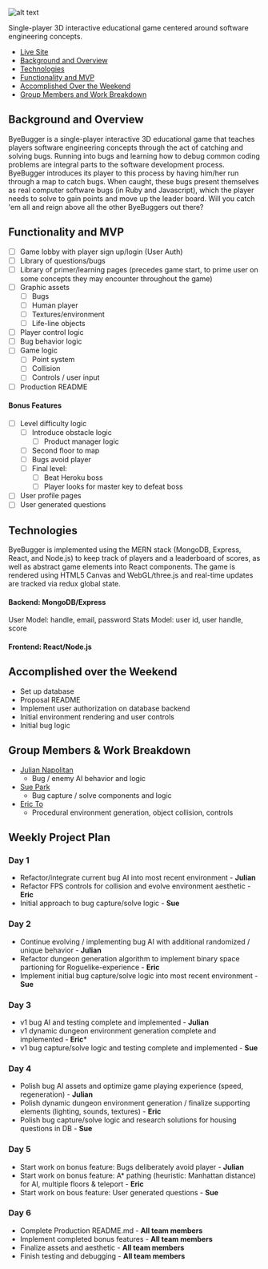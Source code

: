 ![alt text](https://raw.githubusercontent.com/jnapolitan/byebugger/master/frontend/public/assets/images/splashText.png)

Single-player 3D interactive educational game centered around software engineering concepts.

- [Live Site]()
- [Background and Overview](#background-and-overview)
- [Technologies](#technologies)
- [Functionality and MVP](#functionality-and-mvp)
- [Accomplished Over the Weekend](#accomplished-over-the-weekend)
- [Group Members and Work Breakdown](#group-members-and-work-breakdown)

<!-- * [Additional Planned Features](#additional-planned-features)
* [Credits](#credits)
* [Group Members](#group-members) -->

## Background and Overview

ByeBugger is a single-player interactive 3D educational game that teaches players software engineering concepts through the act of catching and solving bugs. Running into bugs and learning how to debug common coding problems are integral parts to the software development process. ByeBugger introduces its player to this process by having him/her run through a map to catch bugs. When caught, these bugs present themselves as real computer software bugs (in Ruby and Javascript), which the player needs to solve to gain points and move up the leader board. Will you catch 'em all and reign above all the other ByeBuggers out there?

<!-- We will need to:
- store user and info (time of when they played, their score) in database
-  -->

## Functionality and MVP

- [ ] Game lobby with player sign up/login (User Auth)
- [ ] Library of questions/bugs
- [ ] Library of primer/learning pages (precedes game start, to prime user on some concepts they may encounter throughout the game)
- [ ] Graphic assets
  - [ ] Bugs
  - [ ] Human player
  - [ ] Textures/environment
  - [ ] Life-line objects
- [ ] Player control logic
- [ ] Bug behavior logic
- [ ] Game logic
  - [ ] Point system
  - [ ] Collision
  - [ ] Controls / user input
- [ ] Production README

#### Bonus Features

- [ ] Level difficulty logic
  - [ ] Introduce obstacle logic
    - [ ] Product manager logic
  - [ ] Second floor to map
  - [ ] Bugs avoid player
  - [ ] Final level:
    - [ ] Beat Heroku boss
    - [ ] Player looks for master key to defeat boss
- [ ] User profile pages
- [ ] User generated questions

## Technologies

ByeBugger is implemented using the MERN stack (MongoDB, Express, React, and Node.js) to keep track of players and a leaderboard of scores, as well as abstract game elements into React components. The game is rendered using HTML5 Canvas and WebGL/three.js and real-time updates are tracked via redux global state.

#### Backend: MongoDB/Express

User Model: handle, email, password
Stats Model: user id, user handle, score

#### Frontend: React/Node.js

## Accomplished over the Weekend

- Set up database
- Proposal README
- Implement user authorization on database backend
- Initial environment rendering and user controls
- Initial bug logic

## Group Members & Work Breakdown

* [Julian Napolitan](https://github.com/jnapolitan)
    * Bug / enemy AI behavior and logic
* [Sue Park](https://github.com/spark1031)
    * Bug capture / solve components and logic
* [Eric To](https://github.com/eric-to)
    * Procedural environment generation, object collision, controls
    
## Weekly Project Plan

### Day 1

- Refactor/integrate current bug AI into most recent environment - **Julian**
- Refactor FPS controls for collision and evolve environment aesthetic - **Eric**
- Initial approach to bug capture/solve logic - **Sue**

### Day 2

- Continue evolving / implementing bug AI with additional randomized / unique behavior - **Julian**
- Refactor dungeon generation algorithm to implement binary space partioning for Roguelike-experience - **Eric**
- Implement initial bug capture/solve logic into most recent environment - **Sue**

### Day 3

- v1 bug AI and testing complete and implemented - **Julian**
- v1 dynamic dungeon environment generation complete and implemented - **Eric***
- v1 bug capture/solve logic and testing complete and implemented - **Sue**

### Day 4

- Polish bug AI assets and optimize game playing experience (speed, regeneration) - **Julian**
- Polish dynamic dungeon environment generation / finalize supporting elements (lighting, sounds, textures) - **Eric**
- Polish bug capture/solve logic and research solutions for housing questions in DB - **Sue**

### Day 5

- Start work on bonus feature: Bugs deliberately avoid player - **Julian**
- Start work on bonus feature: A* pathing (heuristic: Manhattan distance) for AI, multiple floors & teleport - **Eric**
- Start work on bous feature: User generated questions - **Sue**

### Day 6

- Complete Production README.md - **All team members**
- Implement completed bonus features - **All team members**
- Finalize assets and aesthetic - **All team members**
- Finish testing and debugging - **All team members**
